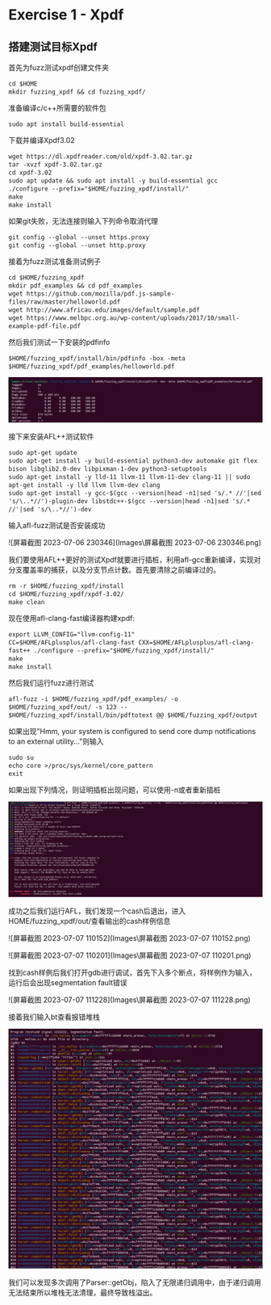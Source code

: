 # Exercise 1 - Xpdf

## 搭建测试目标Xpdf

首先为fuzz测试xpdf创建文件夹

```
cd $HOME
mkdir fuzzing_xpdf && cd fuzzing_xpdf/
```

准备编译c/c++所需要的软件包

```
sudo apt install build-essential
```

下载并编译Xpdf3.02

```
wget https://dl.xpdfreader.com/old/xpdf-3.02.tar.gz
tar -xvzf xpdf-3.02.tar.gz
cd xpdf-3.02
sudo apt update && sudo apt install -y build-essential gcc
./configure --prefix="$HOME/fuzzing_xpdf/install/"
make
make install
```

如果git失败，无法连接则输入下列命令取消代理

```
git config --global --unset https.proxy
git config --global --unset http.proxy
```

接着为fuzz测试准备测试例子

```
cd $HOME/fuzzing_xpdf
mkdir pdf_examples && cd pdf_examples
wget https://github.com/mozilla/pdf.js-sample-files/raw/master/helloworld.pdf
wget http://www.africau.edu/images/default/sample.pdf
wget https://www.melbpc.org.au/wp-content/uploads/2017/10/small-example-pdf-file.pdf
```

然后我们测试一下安装的pdfinfo

```
$HOME/fuzzing_xpdf/install/bin/pdfinfo -box -meta $HOME/fuzzing_xpdf/pdf_examples/helloworld.pdf
```

![image-20230707113856487](Images\image-20230707113856487.png)

接下来安装AFL++测试软件

```
sudo apt-get update
sudo apt-get install -y build-essential python3-dev automake git flex bison libglib2.0-dev libpixman-1-dev python3-setuptools
sudo apt-get install -y lld-11 llvm-11 llvm-11-dev clang-11 || sudo apt-get install -y lld llvm llvm-dev clang 
sudo apt-get install -y gcc-$(gcc --version|head -n1|sed 's/.* //'|sed 's/\..*//')-plugin-dev libstdc++-$(gcc --version|head -n1|sed 's/.* //'|sed 's/\..*//')-dev
```

输入afl-fuzz测试是否安装成功

![屏幕截图 2023-07-06 230346](Images\屏幕截图 2023-07-06 230346.png)

我们要使用AFL++更好的测试Xpdf就要进行插桩，利用afl-gcc重新编译，实现对分支覆盖率的捕获，以及分支节点计数。首先要清除之前编译过的。

```
rm -r $HOME/fuzzing_xpdf/install
cd $HOME/fuzzing_xpdf/xpdf-3.02/
make clean
```

现在使用afl-clang-fast编译器构建xpdf:

```
export LLVM_CONFIG="llvm-config-11"
CC=$HOME/AFLplusplus/afl-clang-fast CXX=$HOME/AFLplusplus/afl-clang-fast++ ./configure --prefix="$HOME/fuzzing_xpdf/install/"
make
make install
```

然后我们运行fuzz进行测试

```
afl-fuzz -i $HOME/fuzzing_xpdf/pdf_examples/ -o $HOME/fuzzing_xpdf/out/ -s 123 -- $HOME/fuzzing_xpdf/install/bin/pdftotext @@ $HOME/fuzzing_xpdf/output
```

如果出现"Hmm, your system is configured to send core dump notifications to an external utility..."则输入

```
sudo su
echo core >/proc/sys/kernel/core_pattern
exit
```

如果出现下列情况，则证明插桩出现问题，可以使用-n或者重新插桩

![image-20230707133600261](Images\image-20230707133600261.png)

成功之后我们运行AFL，我们发现一个cash后退出，进入HOME/fuzzing_xpdf/out/查看输出的cash样例信息

![屏幕截图 2023-07-07 110152](Images\屏幕截图 2023-07-07 110152.png)

![屏幕截图 2023-07-07 110201](Images\屏幕截图 2023-07-07 110201.png)

找到cash样例后我们打开gdb进行调试，首先下入多个断点，将样例作为输入，运行后会出现segmentation fault错误

![屏幕截图 2023-07-07 111228](Images\屏幕截图 2023-07-07 111228.png)

接着我们输入bt查看报错堆栈

![image-20230707135029084](Images\image-20230707135029084.png)

我们可以发现多次调用了Parser::getObj，陷入了无限递归调用中，由于递归调用无法结束所以堆栈无法清理，最终导致栈溢出。
